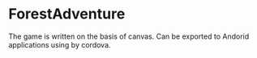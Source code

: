 # ForestAdventure
The game is written on the basis of canvas. Can be exported to Andorid applications using by cordova.

